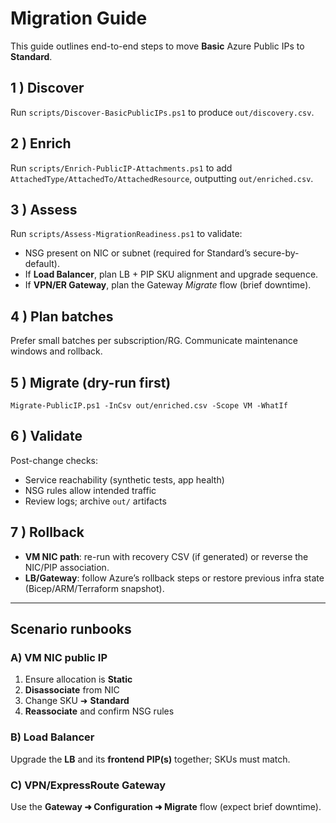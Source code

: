 # Migration Guide

This guide outlines end-to-end steps to move **Basic** Azure Public IPs to **Standard**.

## 1 ) Discover
Run `scripts/Discover-BasicPublicIPs.ps1` to produce `out/discovery.csv`.

## 2 ) Enrich
Run `scripts/Enrich-PublicIP-Attachments.ps1` to add `AttachedType/AttachedTo/AttachedResource`, outputting `out/enriched.csv`.

## 3 ) Assess
Run `scripts/Assess-MigrationReadiness.ps1` to validate:
- NSG present on NIC or subnet (required for Standard’s secure-by-default).
- If **Load Balancer**, plan LB + PIP SKU alignment and upgrade sequence.
- If **VPN/ER Gateway**, plan the Gateway *Migrate* flow (brief downtime).

## 4 ) Plan batches
Prefer small batches per subscription/RG. Communicate maintenance windows and rollback.

## 5 ) Migrate (dry-run first)
`Migrate-PublicIP.ps1 -InCsv out/enriched.csv -Scope VM -WhatIf`

## 6 ) Validate
Post-change checks:
- Service reachability (synthetic tests, app health)
- NSG rules allow intended traffic
- Review logs; archive `out/` artifacts

## 7 ) Rollback
- **VM NIC path**: re-run with recovery CSV (if generated) or reverse the NIC/PIP association.
- **LB/Gateway**: follow Azure’s rollback steps or restore previous infra state (Bicep/ARM/Terraform snapshot).

---

## Scenario runbooks

### A) VM NIC public IP
1. Ensure allocation is **Static**  
2. **Disassociate** from NIC  
3. Change SKU ➜ **Standard**  
4. **Reassociate** and confirm NSG rules

### B) Load Balancer
Upgrade the **LB** and its **frontend PIP(s)** together; SKUs must match.

### C) VPN/ExpressRoute Gateway
Use the **Gateway ➜ Configuration ➜ Migrate** flow (expect brief downtime).
